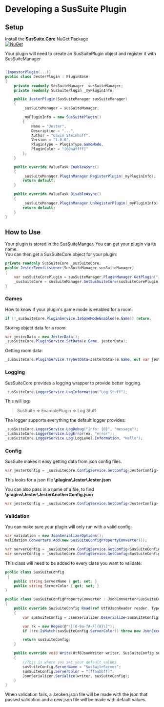 # Developing a SusSuite Plugin

## Setup

Install the **SusSuite.Core** NuGet Package  
[![NuGet](https://img.shields.io/nuget/vpre/SusSuite.Core)](https://www.nuget.org/packages/SusSuite.Core/)

Your plugin will need to create an SusSuitePlugin object and register it with SusSuiteManager

```csharp

[ImpostorPlugin(...)]
public class JesterPlugin : PluginBase
{
    private readonly SusSuiteManager _susSuiteManager;
    private readonly SusSuitePlugin _myPluginInfo;

    public JesterPlugin(SusSuiteManager susSuiteManager)
    {
        _susSuiteManager = susSuiteManager;

        _myPluginInfo = new SusSuitePlugin()
        {
            Name = "Jester",
            Description = "...",
            Author = "Gavin Steinhoff",
            Version = "1.0.0",
            PluginType = PluginType.GameMode,
            PluginColor = "[00aaffff]"
        };
    }

    public override ValueTask EnableAsync()
    {
        _susSuiteManager.PluginManager.RegisterPlugin(_myPluginInfo);
        return default;
    }

    public override ValueTask DisableAsync()
    {
        _susSuiteManager.PluginManager.UnRegisterPlugin(_myPluginInfo);
        return default;
    }
}

```

## How to Use

Your plugin is stored in the SusSuiteManger. You can get your plugin via its name.  
You can then get a SusSuiteCore object for your plugin:

```csharp
private readonly SusSuiteCore _susSuiteCore;
public JesterEventListener(SusSuiteManager susSuiteManager)
{
    var susSuiteCorePlugin = susSuiteManager.PluginManager.GetPlugin("Jester");
    _susSuiteCore = susSuiteManager.GetSusSuiteCore(susSuiteCorePlugin);
}
```

### Games

How to know if your plugin's game mode is enabled for a room:

```csharp
if (!_susSuiteCore.PluginService.IsGameModeEnabled(e.Game)) return;
```

Storing object data for a room:

```csharp
var jesterData = new JesterData();
_susSuiteCore.PluginService.SetData(e.Game, jesterData);
```

Getting room data:

```csharp
_susSuiteCore.PluginService.TryGetData<JesterData>(e.Game, out var jesterData); 
```

### Logging

SusSuiteCore provides a logging wrapper to provide better logging.

```csharp
_susSuiteCore.LoggerService.LogInformation("Log Stuff");
```

This will log:
> SusSuite => ExamplePlugin => Log Stuff

The logger supports everything the default logger provides:

```csharp
_susSuiteCore.LoggerService.LogDebug("Info: {0}", "message");
_susSuiteCore.LoggerService.LogError(ex, "error");
_susSuiteCore.LoggerService.Log(LogLevel.Information, "Hello");
```

### Config

SusSuite makes it easy getting data from json config files.

```csharp
var jesterConfig = _susSuiteCore.ConfigService.GetConfig<JesterConfig>();
```

This looks for a json file **\plugins\Jester\Jester.json**

You can also pass in a name of a file, to find **\plugins\Jester\JesterAnotherConfig.json**

```csharp
var jesterConfig = _susSuiteCore.ConfigService.GetConfig<JesterConfig>("JesterAnotherConfig");
```

### Validation

You can make sure your plugin will only run with a valid config:

```csharp
var validation = new JsonSerializerOptions();
validation.Converters.Add(new SusSuiteConfigPropertyConverter());

var serverConfig = _susSuiteCore.ConfigService.GetConfig<SusSuiteConfig>(validation);
var serverConfig = _susSuiteCore.ConfigService.GetConfig<SusSuiteConfig>("SusSuiteServer", validation);
```

This class will need to be added to every class you want to validate:

```csharp
public class SusSuiteConfig
 {
    public string ServerName { get; set; }
    public string ServerColor { get; set; }
}

public class SusSuiteConfigPropertyConverter : JsonConverter<SusSuiteConfig>
{
    public override SusSuiteConfig Read(ref Utf8JsonReader reader, Type type, JsonSerializerOptions options)
    {
        var susSuiteConfig = JsonSerializer.Deserialize<SusSuiteConfig>(ref reader);

        var rx = new Regex(@"\[[0-9a-fA-F]{8}\]");
        if (!rx.IsMatch(susSuiteConfig.ServerColor)) throw new JsonException("ServerColor is not in proper format.");

        return susSuiteConfig;
    }

    public override void Write(Utf8JsonWriter writer, SusSuiteConfig susSuiteConfig, JsonSerializerOptions options)
    {
        //This is where you set your default values
        susSuiteConfig.ServerName = "SusSuiteServer";
        susSuiteConfig.ServerColor = "[ffaabbff]";
        JsonSerializer.Serialize(writer, susSuiteConfig);
    }
}
```

When validation fails, a .broken.json file will be made with the json that passed validation and a new json file will be made with default values.
